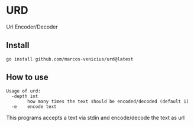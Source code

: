 # URD

Url Encoder/Decoder

## Install

```
go install github.com/marcos-venicius/urd@latest
```

## How to use

```
Usage of urd:
  -depth int
        how many times the text should be encoded/decoded (default 1)
  -e    encode text
```

This programs accepts a text via stdin and encode/decode the text as url

